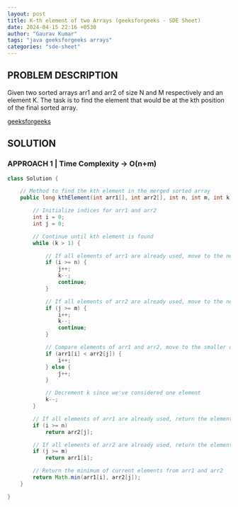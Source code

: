 ```yaml
---
layout: post
title: K-th element of two Arrays (geeksforgeeks - SDE Sheet)
date: 2024-04-15 22:16 +0530
author: "Gaurav Kumar"
tags: "java geeksforgeeks arrays"
categories: "sde-sheet"
---
```


## PROBLEM DESCRIPTION

Given two sorted arrays arr1 and arr2 of size N and M respectively and an element K. The task is to find the element that would be at the kth position of the final sorted array.

[geeksforgeeks](https://www.geeksforgeeks.org/problems/k-th-element-of-two-sorted-array1317/1?page=2)

## SOLUTION

### APPROACH 1 | Time Complexity -> O(n+m)

```java
class Solution {

    // Method to find the kth element in the merged sorted array
    public long kthElement(int arr1[], int arr2[], int n, int m, int k) {

        // Initialize indices for arr1 and arr2
        int i = 0;
        int j = 0;

        // Continue until kth element is found
        while (k > 1) {

            // If all elements of arr1 are already used, move to the next element of arr2
            if (i >= n) {
                j++;
                k--;
                continue;
            }

            // If all elements of arr2 are already used, move to the next element of arr1
            if (j >= m) {
                i++;
                k--;
                continue;
            }

            // Compare elements of arr1 and arr2, move to the smaller one
            if (arr1[i] < arr2[j]) {
                i++;
            } else {
                j++;
            }

            // Decrement k since we've considered one element
            k--;
        }

        // If all elements of arr1 are already used, return the element from arr2
        if (i >= n)
            return arr2[j];

        // If all elements of arr2 are already used, return the element from arr1
        if (j >= m)
            return arr1[i];

        // Return the minimum of current elements from arr1 and arr2
        return Math.min(arr1[i], arr2[j]);
    }

}
```

